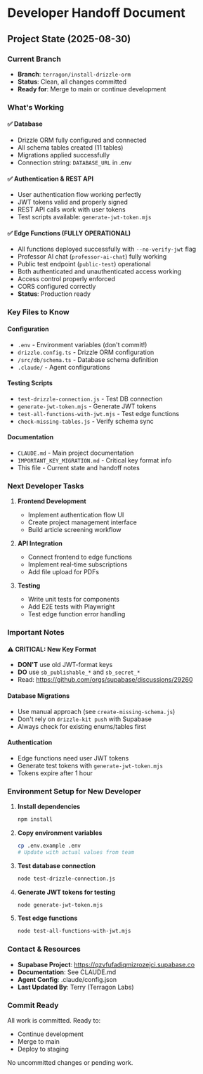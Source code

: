 # Developer Handoff Document

## Project State (2025-08-30)

### Current Branch
- **Branch**: `terragon/install-drizzle-orm`
- **Status**: Clean, all changes committed
- **Ready for**: Merge to main or continue development

### What's Working

#### ✅ Database
- Drizzle ORM fully configured and connected
- All schema tables created (11 tables)
- Migrations applied successfully
- Connection string: `DATABASE_URL` in .env

#### ✅ Authentication & REST API
- User authentication flow working perfectly
- JWT tokens valid and properly signed
- REST API calls work with user tokens
- Test scripts available: `generate-jwt-token.mjs`

#### ✅ Edge Functions (FULLY OPERATIONAL)
- All functions deployed successfully with `--no-verify-jwt` flag
- Professor AI chat (`professor-ai-chat`) fully working
- Public test endpoint (`public-test`) operational
- Both authenticated and unauthenticated access working
- Access control properly enforced
- CORS configured correctly
- **Status**: Production ready

### Key Files to Know

#### Configuration
- `.env` - Environment variables (don't commit!)
- `drizzle.config.ts` - Drizzle ORM configuration
- `/src/db/schema.ts` - Database schema definition
- `.claude/` - Agent configurations

#### Testing Scripts
- `test-drizzle-connection.js` - Test DB connection
- `generate-jwt-token.mjs` - Generate JWT tokens
- `test-all-functions-with-jwt.mjs` - Test edge functions
- `check-missing-tables.js` - Verify schema sync

#### Documentation
- `CLAUDE.md` - Main project documentation
- `IMPORTANT_KEY_MIGRATION.md` - Critical key format info
- This file - Current state and handoff notes

### Next Developer Tasks

1. **Frontend Development**
   - Implement authentication flow UI
   - Create project management interface
   - Build article screening workflow

2. **API Integration**
   - Connect frontend to edge functions
   - Implement real-time subscriptions
   - Add file upload for PDFs

3. **Testing**
   - Write unit tests for components
   - Add E2E tests with Playwright
   - Test edge function error handling

### Important Notes

#### ⚠️ CRITICAL: New Key Format
- **DON'T** use old JWT-format keys
- **DO** use `sb_publishable_*` and `sb_secret_*`
- Read: https://github.com/orgs/supabase/discussions/29260

#### Database Migrations
- Use manual approach (see `create-missing-schema.js`)
- Don't rely on `drizzle-kit push` with Supabase
- Always check for existing enums/tables first

#### Authentication
- Edge functions need user JWT tokens
- Generate test tokens with `generate-jwt-token.mjs`
- Tokens expire after 1 hour

### Environment Setup for New Developer

1. **Install dependencies**
   ```bash
   npm install
   ```

2. **Copy environment variables**
   ```bash
   cp .env.example .env
   # Update with actual values from team
   ```

3. **Test database connection**
   ```bash
   node test-drizzle-connection.js
   ```

4. **Generate JWT tokens for testing**
   ```bash
   node generate-jwt-token.mjs
   ```

5. **Test edge functions**
   ```bash
   node test-all-functions-with-jwt.mjs
   ```

### Contact & Resources

- **Supabase Project**: https://qzvfufadiqmizrozejci.supabase.co
- **Documentation**: See CLAUDE.md
- **Agent Config**: .claude/config.json
- **Last Updated By**: Terry (Terragon Labs)

### Commit Ready
All work is committed. Ready to:
- Continue development
- Merge to main
- Deploy to staging

No uncommitted changes or pending work.